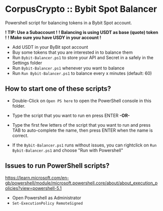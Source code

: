# CorpusCrypto :: Bybit Spot Balancer
Powershell script for balancing tokens in a Bybit Spot account.

**! TIP: Use a Subaccount !**
**! Balancing is using USDT as base (quote) token !**
**! Make sure you have USDY in your account !**

- Add USDT in your ByBit spot account
- Buy some tokens that you are interested in to balance them
- Run `Bybit-Balancer.ps1` to store your API and Secret in a safely in the Settings folder
- Run `Bybit-Balancer.ps1` whenever you want to balance
- Run `Run Bybit-Balancer.ps1` to balance every x minutes (default: 60)

## How to start one of these scripts?

- Double-Click on `Open PS here` to open the PowerShell console in this folder.
- Type the script that you want to run en press ENTER **-OR-**
- Type the first few letters of the script that you want to run and press TAB to auto-complete the name, then press ENTER when the name is correct.

- If the `Bybit-Balancer.ps1` runs without issues, you can rightclick on `Run Bybit-Balancer.ps1` and choose "Run with Powershell"

## Issues to run PowerShell scripts?
https://learn.microsoft.com/en-gb/powershell/module/microsoft.powershell.core/about/about_execution_policies?view=powershell-5.1
- Open Powershell as Administrator
- `Set-ExecutionPolicy RemoteSigned`

